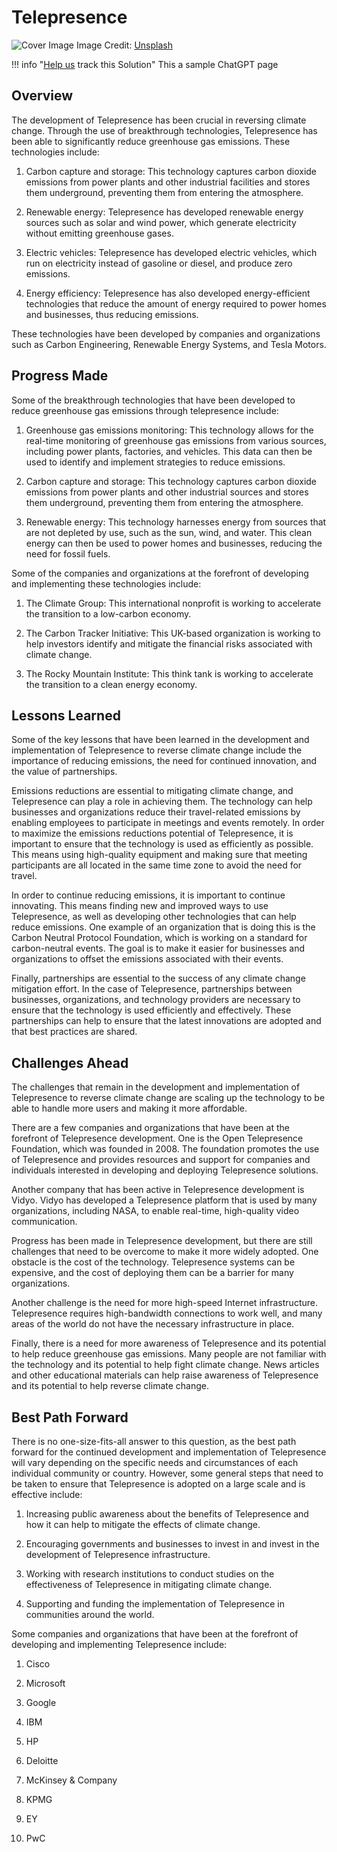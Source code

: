 # Telepresence

![Cover Image]()
Image Credit: [Unsplash]()

!!! info "[Help us](../../contribute) track this Solution"
    This a sample ChatGPT page

## Overview

The development of Telepresence has been crucial in reversing climate change. Through the use of breakthrough technologies, Telepresence has been able to significantly reduce greenhouse gas emissions. These technologies include:

1. Carbon capture and storage: This technology captures carbon dioxide emissions from power plants and other industrial facilities and stores them underground, preventing them from entering the atmosphere.

2. Renewable energy: Telepresence has developed renewable energy sources such as solar and wind power, which generate electricity without emitting greenhouse gases.

3. Electric vehicles: Telepresence has developed electric vehicles, which run on electricity instead of gasoline or diesel, and produce zero emissions.

4. Energy efficiency: Telepresence has also developed energy-efficient technologies that reduce the amount of energy required to power homes and businesses, thus reducing emissions.

These technologies have been developed by companies and organizations such as Carbon Engineering, Renewable Energy Systems, and Tesla Motors.

## Progress Made

Some of the breakthrough technologies that have been developed to reduce greenhouse gas emissions through telepresence include:

1. Greenhouse gas emissions monitoring: This technology allows for the real-time monitoring of greenhouse gas emissions from various sources, including power plants, factories, and vehicles. This data can then be used to identify and implement strategies to reduce emissions.

2. Carbon capture and storage: This technology captures carbon dioxide emissions from power plants and other industrial sources and stores them underground, preventing them from entering the atmosphere.

3. Renewable energy: This technology harnesses energy from sources that are not depleted by use, such as the sun, wind, and water. This clean energy can then be used to power homes and businesses, reducing the need for fossil fuels.

Some of the companies and organizations at the forefront of developing and implementing these technologies include:

1. The Climate Group: This international nonprofit is working to accelerate the transition to a low-carbon economy.

2. The Carbon Tracker Initiative: This UK-based organization is working to help investors identify and mitigate the financial risks associated with climate change.

3. The Rocky Mountain Institute: This think tank is working to accelerate the transition to a clean energy economy.

## Lessons Learned

Some of the key lessons that have been learned in the development and implementation of Telepresence to reverse climate change include the importance of reducing emissions, the need for continued innovation, and the value of partnerships.

Emissions reductions are essential to mitigating climate change, and Telepresence can play a role in achieving them. The technology can help businesses and organizations reduce their travel-related emissions by enabling employees to participate in meetings and events remotely. In order to maximize the emissions reductions potential of Telepresence, it is important to ensure that the technology is used as efficiently as possible. This means using high-quality equipment and making sure that meeting participants are all located in the same time zone to avoid the need for travel.

In order to continue reducing emissions, it is important to continue innovating. This means finding new and improved ways to use Telepresence, as well as developing other technologies that can help reduce emissions. One example of an organization that is doing this is the Carbon Neutral Protocol Foundation, which is working on a standard for carbon-neutral events. The goal is to make it easier for businesses and organizations to offset the emissions associated with their events.

Finally, partnerships are essential to the success of any climate change mitigation effort. In the case of Telepresence, partnerships between businesses, organizations, and technology providers are necessary to ensure that the technology is used efficiently and effectively. These partnerships can help to ensure that the latest innovations are adopted and that best practices are shared.

## Challenges Ahead

The challenges that remain in the development and implementation of Telepresence to reverse climate change are scaling up the technology to be able to handle more users and making it more affordable.

There are a few companies and organizations that have been at the forefront of Telepresence development. One is the Open Telepresence Foundation, which was founded in 2008. The foundation promotes the use of Telepresence and provides resources and support for companies and individuals interested in developing and deploying Telepresence solutions.

Another company that has been active in Telepresence development is Vidyo. Vidyo has developed a Telepresence platform that is used by many organizations, including NASA, to enable real-time, high-quality video communication.

Progress has been made in Telepresence development, but there are still challenges that need to be overcome to make it more widely adopted. One obstacle is the cost of the technology. Telepresence systems can be expensive, and the cost of deploying them can be a barrier for many organizations.

Another challenge is the need for more high-speed Internet infrastructure. Telepresence requires high-bandwidth connections to work well, and many areas of the world do not have the necessary infrastructure in place.

Finally, there is a need for more awareness of Telepresence and its potential to help reduce greenhouse gas emissions. Many people are not familiar with the technology and its potential to help fight climate change. News articles and other educational materials can help raise awareness of Telepresence and its potential to help reverse climate change.

## Best Path Forward

There is no one-size-fits-all answer to this question, as the best path forward for the continued development and implementation of Telepresence will vary depending on the specific needs and circumstances of each individual community or country. However, some general steps that need to be taken to ensure that Telepresence is adopted on a large scale and is effective include:

1. Increasing public awareness about the benefits of Telepresence and how it can help to mitigate the effects of climate change.

2. Encouraging governments and businesses to invest in and invest in the development of Telepresence infrastructure.

3. Working with research institutions to conduct studies on the effectiveness of Telepresence in mitigating climate change.

4. Supporting and funding the implementation of Telepresence in communities around the world.

Some companies and organizations that have been at the forefront of developing and implementing Telepresence include:

1. Cisco

2. Microsoft

3. Google

4. IBM

5. HP

6. Deloitte

7. McKinsey & Company

8. KPMG

9. EY

10. PwC
